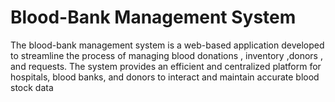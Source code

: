 # Blood-Bank Management System
The blood-bank management system is a web-based application developed to streamline the process of managing blood donations , inventory ,donors , and requests. The system provides an efficient and centralized platform for hospitals, blood banks, and donors to interact and maintain accurate blood stock data
